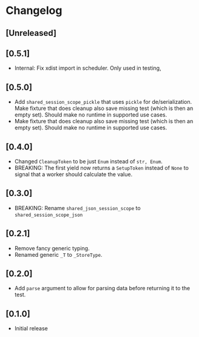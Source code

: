 # Changelog

## [Unreleased]

## [0.5.1]
- Internal: Fix xdist import in scheduler. Only used in testing, 

## [0.5.0]
- Add `shared_session_scope_pickle` that uses `pickle` for de/serialization.
Make fixture that does cleanup also save missing test (which is then an empty set). Should make no runtime in supported use cases.
- Make fixture that does cleanup also save missing test (which is then an empty set). Should make no runtime in supported use cases.

## [0.4.0]
- Changed `CleanupToken` to be just `Enum` instead of `str, Enum`.
- BREAKING: The first yield now returns a `SetupToken` instead of `None` to signal that a worker should calculate the value.

## [0.3.0]
- BREAKING: Rename `shared_json_session_scope` to `shared_session_scope_json`

## [0.2.1]
- Remove fancy generic typing.
- Renamed generic `_T` to `_StoreType`.

## [0.2.0]

- Add `parse` argument to allow for parsing data before returning it to the test.

## [0.1.0]
- Initial release
